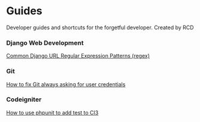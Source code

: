 Guides
======
Developer guides and shortcuts for the forgetful developer. Created by RCD

### Django Web Development

[Common Django URL Regular Expression Patterns (regex)](./django/common_url_regex.md)

### Git
[How to fix Git always asking for user credentials](./git/fix-git-always-asking-for-user-credentials.md)

### Codeigniter
[How to use phpunit to add test to CI3](./ci3/How-to-use-phpunit-to-add-test-to-CI3.md)